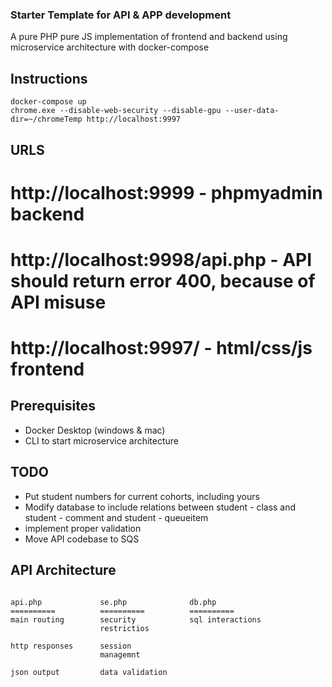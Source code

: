 ### Starter Template for API & APP development 

A pure PHP pure JS implementation of frontend and backend using microservice architecture with docker-compose

## Instructions

```
docker-compose up
chrome.exe --disable-web-security --disable-gpu --user-data-dir=~/chromeTemp http://localhost:9997
```
## URLS

# http://localhost:9999 - phpmyadmin backend
# http://localhost:9998/api.php - API should return error 400, because of API misuse 
# http://localhost:9997/ - html/css/js frontend  

## Prerequisites 

* Docker Desktop (windows & mac)
* CLI to start microservice architecture 

## TODO

* Put student numbers for current cohorts, including yours
* Modify database to include relations between student - class and student - comment and student - queueitem
* implement proper validation
* Move API codebase to SQS


## API Architecture
```

api.php             se.php              db.php
==========          ==========          ==========
main routing        security            sql interactions
                    restrictios 

http responses      session
                    managemnt

json output         data validation
```
